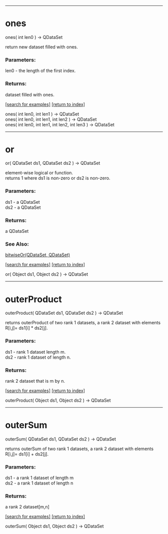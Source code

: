 ***
<a name="ones"></a>
# ones
ones( int len0 ) &rarr; QDataSet

return new dataset filled with ones.

### Parameters:
len0 - the length of the first index.

### Returns:
dataset filled with ones.

<a href="https://github.com/autoplot/dev/search?q=ones&unscoped_q=ones">[search for examples]</a>
<a href="https://github.com/autoplot/documentation/blob/master/javadoc/index-all.md">[return to index]</a>

ones( int len0, int len1 ) &rarr; QDataSet<br>
ones( int len0, int len1, int len2 ) &rarr; QDataSet<br>
ones( int len0, int len1, int len2, int len3 ) &rarr; QDataSet<br>
***
<a name="or"></a>
# or
or( QDataSet ds1, QDataSet ds2 ) &rarr; QDataSet

element-wise logical or function.  
 returns 1 where ds1 is non-zero or ds2 is non-zero.

### Parameters:
ds1 - a QDataSet
<br>ds2 - a QDataSet

### Returns:
a QDataSet

### See Also:
<a href='Ops_b.md#bitwiseOr'>bitwiseOr(QDataSet, QDataSet)</a> <br>

<a href="https://github.com/autoplot/dev/search?q=or&unscoped_q=or">[search for examples]</a>
<a href="https://github.com/autoplot/documentation/blob/master/javadoc/index-all.md">[return to index]</a>

or( Object ds1, Object ds2 ) &rarr; QDataSet<br>
***
<a name="outerProduct"></a>
# outerProduct
outerProduct( QDataSet ds1, QDataSet ds2 ) &rarr; QDataSet

returns outerProduct of two rank 1 datasets, a rank 2 dataset with 
 elements R[i,j]= ds1[i] * ds2[j].

### Parameters:
ds1 - rank 1 dataset length m.
<br>ds2 - rank 1 dataset of length n.

### Returns:
rank 2 dataset that is m by n.

<a href="https://github.com/autoplot/dev/search?q=outerProduct&unscoped_q=outerProduct">[search for examples]</a>
<a href="https://github.com/autoplot/documentation/blob/master/javadoc/index-all.md">[return to index]</a>

outerProduct( Object ds1, Object ds2 ) &rarr; QDataSet<br>
***
<a name="outerSum"></a>
# outerSum
outerSum( QDataSet ds1, QDataSet ds2 ) &rarr; QDataSet

returns outerSum of two rank 1 datasets, a rank 2 dataset with
 elements R[i,j]= ds1[i] + ds2[j].

### Parameters:
ds1 - a rank 1 dataset of length m
<br>ds2 - a rank 1 dataset of length n

### Returns:
a rank 2 dataset[m,n]

<a href="https://github.com/autoplot/dev/search?q=outerSum&unscoped_q=outerSum">[search for examples]</a>
<a href="https://github.com/autoplot/documentation/blob/master/javadoc/index-all.md">[return to index]</a>

outerSum( Object ds1, Object ds2 ) &rarr; QDataSet<br>
